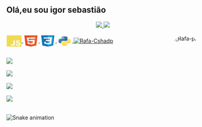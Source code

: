 ## Olá,eu sou igor sebastião 
<div align="center">
  <a href="https://github.com/igor1biangulo">
  <img height="150em" src="https://github-readme-stats.vercel.app/api?username=igor1biangulo&show_icons=true&theme=radical&include_all_commits=true&count_private=true"/>
  <img height="150em" src="https://github-readme-stats.vercel.app/api/top-langs/?username=igor1biangulo&layout=compact&langs_count=7&theme=radical"/>
</div>
  
  
 
<div style="display: inline_block"><br>
  <img align="center" alt="Rafa-Js" height="30" width="40" src="https://raw.githubusercontent.com/devicons/devicon/master/icons/javascript/javascript-plain.svg">
  <img align="center" alt="Rafa-HTML" height="30" width="40" src="https://raw.githubusercontent.com/devicons/devicon/master/icons/html5/html5-original.svg">
  <img align="center" alt="Rafa-CSS" height="30" width="40" src="https://raw.githubusercontent.com/devicons/devicon/master/icons/css3/css3-original.svg">
  <img align="center" alt="Rafa-Python" height="30" width="40" src="https://raw.githubusercontent.com/devicons/devicon/master/icons/python/python-original.svg">
  <img align="center" alt="Rafa-Cshadp" height="30" width="40" src="https://cdn.jsdelivr.net/gh/devicons/devicon/icons/cplusplus/cplusplus-original.svg">
  <img align="right" alt="Rafa-pic" height="150" style="border-radius:50px;"src="https://media.tenor.com/cctV9EvJdAoAAAAC/cat-laptop.gif￼Abrir">
</div>
  
##
  
  
<div>
   <a href="https://www.linkedin.com/in/igor-sebastião-2bb986236/" target="_blank"><img src="https://img.shields.io/badge/-LinkedIn-%230077B5?style=for-the-badge&logo=linkedin&logoColor=white" target="_blank"></a> 
  
  <a href="https://www.instagram.com/cygnus_x1_ksls/" target="_blank"><img src="https://img.shields.io/badge/-Instagram-%23E4405F?style=for-the-badge&logo=instagram&logoColor=white" target="_blank"></a>
  
  
  <a href = "mailto:igorbiangulo@gmail.com"><img src="https://img.shields.io/badge/-Gmail-%23333?style=for-the-badge&logo=gmail&logoColor=white" target="_blank"></a>
  
 <a href = "https://www.tiktok.com/@guilde_computing"><img src="https://img.shields.io/badge/TikTok-000000?style=for-the-badge&logo=tiktok&logoColor=white" target="_blank"></a>
##
  ![Snake animation](https://github.com/igor1biangulo/igor1biangulo/blob/output/github-contribution-grid-snake.svg)
</div>
